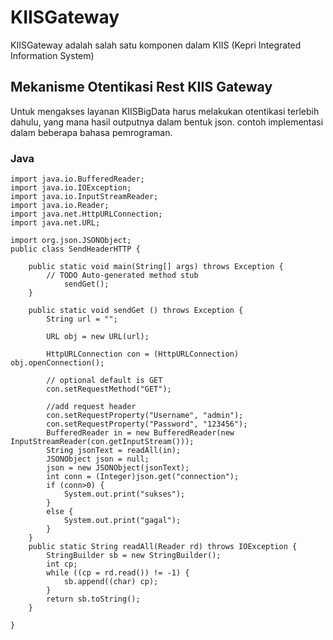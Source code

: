 # KIISGateway
KIISGateway adalah salah satu komponen dalam KIIS (Kepri Integrated Information System)

## Mekanisme Otentikasi Rest KIIS Gateway 
Untuk mengakses layanan KIISBigData harus melakukan otentikasi terlebih dahulu, yang mana hasil outputnya dalam bentuk json. contoh implementasi dalam beberapa bahasa pemrograman.
### Java

```
import java.io.BufferedReader;
import java.io.IOException;
import java.io.InputStreamReader;
import java.io.Reader;
import java.net.HttpURLConnection;
import java.net.URL;

import org.json.JSONObject;
public class SendHeaderHTTP {

	public static void main(String[] args) throws Exception {
		// TODO Auto-generated method stub
			sendGet();
	}
	
	public static void sendGet () throws Exception {
		String url = "";
		
		URL obj = new URL(url);
		
		HttpURLConnection con = (HttpURLConnection) obj.openConnection();

		// optional default is GET
		con.setRequestMethod("GET");
		
		//add request header
		con.setRequestProperty("Username", "admin");
		con.setRequestProperty("Password", "123456");
		BufferedReader in = new BufferedReader(new InputStreamReader(con.getInputStream()));	
		String jsonText = readAll(in);
		JSONObject json = null;
		json = new JSONObject(jsonText);
		int conn = (Integer)json.get("connection");
		if (conn>0) {
			System.out.print("sukses");
		}
		else {
			System.out.print("gagal");
		}
	}	
	public static String readAll(Reader rd) throws IOException {
		StringBuilder sb = new StringBuilder();
		int cp;
		while ((cp = rd.read()) != -1) {
			sb.append((char) cp);
		}
		return sb.toString();
	}

}
```
